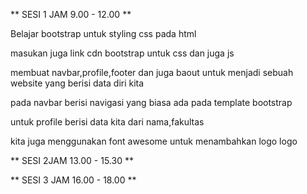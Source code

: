 ** SESI 1 JAM 9.00 - 12.00 **

Belajar bootstrap untuk styling css pada html 

masukan juga link cdn bootstrap untuk css dan juga js

membuat navbar,profile,footer dan juga baout untuk menjadi sebuah website yang berisi data diri kita 

pada navbar berisi navigasi yang biasa ada pada template bootstrap

untuk profile berisi data kita dari nama,fakultas

kita juga menggunakan font awesome untuk menambahkan logo logo


** SESI 2JAM 13.00 - 15.30 **

** SESI 3 JAM 16.00 - 18.00 **


